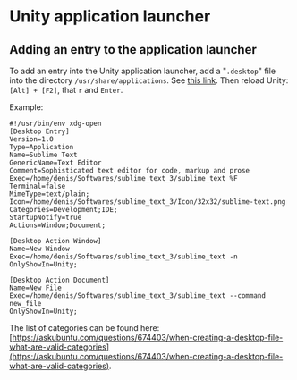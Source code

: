 # Unity application launcher

## Adding an entry to the application launcher

To add an entry into the Unity application launcher, add a "`.desktop`" file into the directory `/usr/share/applications`. See [this link](https://help.ubuntu.com/community/UnityLaunchersAndDesktopFiles). Then reload Unity: `[Alt] + [F2]`, that `r` and `Enter`.

Example:

    #!/usr/bin/env xdg-open
    [Desktop Entry]
    Version=1.0
    Type=Application
    Name=Sublime Text
    GenericName=Text Editor
    Comment=Sophisticated text editor for code, markup and prose
    Exec=/home/denis/Softwares/sublime_text_3/sublime_text %F
    Terminal=false
    MimeType=text/plain;
    Icon=/home/denis/Softwares/sublime_text_3/Icon/32x32/sublime-text.png
    Categories=Development;IDE;
    StartupNotify=true
    Actions=Window;Document;

    [Desktop Action Window]
    Name=New Window
    Exec=/home/denis/Softwares/sublime_text_3/sublime_text -n
    OnlyShowIn=Unity;

    [Desktop Action Document]
    Name=New File
    Exec=/home/denis/Softwares/sublime_text_3/sublime_text --command new_file
    OnlyShowIn=Unity;

The list of categories can be found here: [https://askubuntu.com/questions/674403/when-creating-a-desktop-file-what-are-valid-categories](https://askubuntu.com/questions/674403/when-creating-a-desktop-file-what-are-valid-categories).

